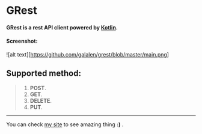 **GRest**
===================

#### GRest is a rest API client powered by [Kotlin](https://kotlinlang.org/).

#### Screenshot:
![alt text][https://github.com/galalen/grest/blob/master/main.png]

 Supported method:
-----------------
> 1. **POST**. 
> 2. **GET**.
> 3. **DELETE**.
> 4. **PUT**.

----------------------
You can check [my site](http://mg.heliohost.org) to see amazing thing **:)** .
